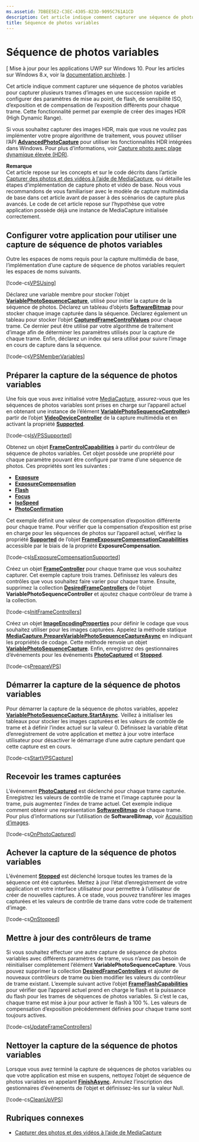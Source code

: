 ```yaml
---
ms.assetid: 7DBEE5E2-C3EC-4305-823D-9095C761A1CD
description: Cet article indique comment capturer une séquence de photos variables pour capturer plusieurs trames d’images en une succession rapide et configurer des paramètres de mise au point, de flash, de sensibilité ISO, d’exposition et de compensation de l’exposition différents pour chaque trame.
title: Séquence de photos variables
---
```


# Séquence de photos variables

\[ Mise à jour pour les applications UWP sur Windows 10. Pour les articles sur Windows 8.x, voir la [documentation archivée](http://go.microsoft.com/fwlink/p/?linkid=619132). \]


Cet article indique comment capturer une séquence de photos variables pour capturer plusieurs trames d’images en une succession rapide et configurer des paramètres de mise au point, de flash, de sensibilité ISO, d’exposition et de compensation de l’exposition différents pour chaque trame. Cette fonctionnalité permet par exemple de créer des images HDR (High Dynamic Range).

Si vous souhaitez capturer des images HDR, mais que vous ne voulez pas implémenter votre propre algorithme de traitement, vous pouvez utiliser l’API [**AdvancedPhotoCapture**](https://msdn.microsoft.com/library/windows/apps/mt181386) pour utiliser les fonctionnalités HDR intégrées dans Windows. Pour plus d’informations, voir [Capture photo avec plage dynamique élevée (HDR)](high-dynamic-range-hdr-photo-capture.md).

**Remarque**  
Cet article repose sur les concepts et sur le code décrits dans l’article [Capturer des photos et des vidéos à l’aide de MediaCapture](capture-photos-and-video-with-mediacapture.md), qui détaille les étapes d’implémentation de capture photo et vidéo de base. Nous vous recommandons de vous familiariser avec le modèle de capture multimédia de base dans cet article avant de passer à des scénarios de capture plus avancés. Le code de cet article repose sur l’hypothèse que votre application possède déjà une instance de MediaCapture initialisée correctement.

## Configurer votre application pour utiliser une capture de séquence de photos variables

Outre les espaces de noms requis pour la capture multimédia de base, l’implémentation d’une capture de séquence de photos variables requiert les espaces de noms suivants.

[!code-cs[VPSUsing](./code/BasicMediaCaptureWin10/cs/MainPage.xaml.cs#SnippetVPSUsing)]

Déclarez une variable membre pour stocker l’objet [**VariablePhotoSequenceCapture**](https://msdn.microsoft.com/library/windows/apps/dn652564), utilisé pour initier la capture de la séquence de photos. Déclarez un tableau d’objets [**SoftwareBitmap**](https://msdn.microsoft.com/library/windows/apps/dn887358) pour stocker chaque image capturée dans la séquence. Déclarez également un tableau pour stocker l’objet [**CapturedFrameControlValues**](https://msdn.microsoft.com/library/windows/apps/dn608020) pour chaque trame. Ce dernier peut être utilisé par votre algorithme de traitement d’image afin de déterminer les paramètres utilisés pour la capture de chaque trame. Enfin, déclarez un index qui sera utilisé pour suivre l’image en cours de capture dans la séquence.

[!code-cs[VPSMemberVariables](./code/BasicMediaCaptureWin10/cs/MainPage.xaml.cs#SnippetVPSMemberVariables)]

## Préparer la capture de la séquence de photos variables

Une fois que vous avez initialisé votre [MediaCapture](capture-photos-and-video-with-mediacapture.md), assurez-vous que les séquences de photos variables sont prises en charge sur l’appareil actuel en obtenant une instance de l’élément [**VariablePhotoSequenceController**](https://msdn.microsoft.com/library/windows/apps/dn640573)à partir de l’objet [**VideoDeviceController**](https://msdn.microsoft.com/library/windows/apps/br226825) de la capture multimédia et en activant la propriété [**Supported**](https://msdn.microsoft.com/library/windows/apps/dn640580).

[!code-cs[IsVPSSupported](./code/BasicMediaCaptureWin10/cs/MainPage.xaml.cs#SnippetIsVPSSupported)]

Obtenez un objet [**FrameControlCapabilities**](https://msdn.microsoft.com/library/windows/apps/dn652548) à partir du contrôleur de séquence de photos variables. Cet objet possède une propriété pour chaque paramètre pouvant être configuré par trame d’une séquence de photos. Ces propriétés sont les suivantes :

-   [**Exposure**](https://msdn.microsoft.com/library/windows/apps/dn652552)
-   [**ExposureCompensation**](https://msdn.microsoft.com/library/windows/apps/dn652560)
-   [**Flash**](https://msdn.microsoft.com/library/windows/apps/dn652566)
-   [**Focus**](https://msdn.microsoft.com/library/windows/apps/dn652570)
-   [**IsoSpeed**](https://msdn.microsoft.com/library/windows/apps/dn652574)
-   [**PhotoConfirmation**](https://msdn.microsoft.com/library/windows/apps/dn652578)

Cet exemple définit une valeur de compensation d’exposition différente pour chaque trame. Pour vérifier que la compensation d’exposition est prise en charge pour les séquences de photos sur l’appareil actuel, vérifiez la propriété [**Supported**](https://msdn.microsoft.com/library/windows/apps/dn278905) de l’objet [**FrameExposureCompensationCapabilities**](https://msdn.microsoft.com/library/windows/apps/dn652628) accessible par le biais de la propriété **ExposureCompensation**.

[!code-cs[IsExposureCompensationSupported](./code/BasicMediaCaptureWin10/cs/MainPage.xaml.cs#SnippetIsExposureCompensationSupported)]

Créez un objet [**FrameController**](https://msdn.microsoft.com/library/windows/apps/dn652582) pour chaque trame que vous souhaitez capturer. Cet exemple capture trois trames. Définissez les valeurs des contrôles que vous souhaitez faire varier pour chaque trame. Ensuite, supprimez la collection [**DesiredFrameControllers**](https://msdn.microsoft.com/library/windows/apps/dn640574) de l’objet **VariablePhotoSequenceController** et ajoutez chaque contrôleur de trame à la collection.

[!code-cs[InitFrameControllers](./code/BasicMediaCaptureWin10/cs/MainPage.xaml.cs#SnippetInitFrameControllers)]

Créez un objet [**ImageEncodingProperties**](https://msdn.microsoft.com/library/windows/apps/hh700993) pour définir le codage que vous souhaitez utiliser pour les images capturées. Appelez la méthode statique [**MediaCapture.PrepareVariablePhotoSequenceCaptureAsync**](https://msdn.microsoft.com/library/windows/apps/dn608097) en indiquant les propriétés de codage. Cette méthode renvoie un objet [**VariablePhotoSequenceCapture**](https://msdn.microsoft.com/library/windows/apps/dn652564). Enfin, enregistrez des gestionnaires d’événements pour les événements [**PhotoCaptured**](https://msdn.microsoft.com/library/windows/apps/dn652573) et [**Stopped**](https://msdn.microsoft.com/library/windows/apps/dn652585).

[!code-cs[PrepareVPS](./code/BasicMediaCaptureWin10/cs/MainPage.xaml.cs#SnippetPrepareVPS)]

## Démarrer la capture de la séquence de photos variables

Pour démarrer la capture de la séquence de photos variables, appelez [**VariablePhotoSequenceCapture.StartAsync**](https://msdn.microsoft.com/library/windows/apps/dn652577). Veillez à initialiser les tableaux pour stocker les images capturées et les valeurs de contrôle de trame et à définir l’index actuel sur la valeur 0. Définissez la variable d’état d’enregistrement de votre application et mettez à jour votre interface utilisateur pour désactiver le démarrage d’une autre capture pendant que cette capture est en cours.

[!code-cs[StartVPSCapture](./code/BasicMediaCaptureWin10/cs/MainPage.xaml.cs#SnippetStartVPSCapture)]

## Recevoir les trames capturées

L’événement [**PhotoCaptured**](https://msdn.microsoft.com/library/windows/apps/dn652573) est déclenché pour chaque trame capturée. Enregistrez les valeurs de contrôle de trame et l’image capturée pour la trame, puis augmentez l’index de trame actuel. Cet exemple indique comment obtenir une représentation [**SoftwareBitmap**](https://msdn.microsoft.com/library/windows/apps/dn887358) de chaque trame. Pour plus d’informations sur l’utilisation de **SoftwareBitmap**, voir [Acquisition d’images](imaging.md).

[!code-cs[OnPhotoCaptured](./code/BasicMediaCaptureWin10/cs/MainPage.xaml.cs#SnippetOnPhotoCaptured)]

## Achever la capture de la séquence de photos variables

L’événement [**Stopped**](https://msdn.microsoft.com/library/windows/apps/dn652585) est déclenché lorsque toutes les trames de la séquence ont été capturées. Mettez à jour l’état d’enregistrement de votre application et votre interface utilisateur pour permettre à l’utilisateur de créer de nouvelles captures. À ce stade, vous pouvez transférer les images capturées et les valeurs de contrôle de trame dans votre code de traitement d’image.

[!code-cs[OnStopped](./code/BasicMediaCaptureWin10/cs/MainPage.xaml.cs#SnippetOnStopped)]

## Mettre à jour des contrôleurs de trame

Si vous souhaitez effectuer une autre capture de séquence de photos variables avec différents paramètres de trame, vous n’avez pas besoin de réinitialiser complètement l’élément **VariablePhotoSequenceCapture**. Vous pouvez supprimer la collection [**DesiredFrameControllers**](https://msdn.microsoft.com/library/windows/apps/dn640574) et ajouter de nouveaux contrôleurs de trame ou bien modifier les valeurs du contrôleur de trame existant. L’exemple suivant active l’objet [**FrameFlashCapabilities**](https://msdn.microsoft.com/library/windows/apps/dn652657) pour vérifier que l’appareil actuel prend en charge le flash et la puissance du flash pour les trames de séquences de photos variables. Si c’est le cas, chaque trame est mise à jour pour activer le flash à 100 %. Les valeurs de compensation d’exposition précédemment définies pour chaque trame sont toujours actives.

[!code-cs[UpdateFrameControllers](./code/BasicMediaCaptureWin10/cs/MainPage.xaml.cs#SnippetUpdateFrameControllers)]

## Nettoyer la capture de la séquence de photos variables

Lorsque vous avez terminé la capture de séquences de photos variables ou que votre application est mise en suspens, nettoyez l’objet de séquence de photos variables en appelant [**FinishAsync**](https://msdn.microsoft.com/library/windows/apps/dn652569). Annulez l’inscription des gestionnaires d’événements de l’objet et définissez-les sur la valeur Null.

[!code-cs[CleanUpVPS](./code/BasicMediaCaptureWin10/cs/MainPage.xaml.cs#SnippetCleanUpVPS)]

## Rubriques connexes

* [Capturer des photos et des vidéos à l’aide de MediaCapture](capture-photos-and-video-with-mediacapture.md)
 

 




<!--HONumber=Mar16_HO1-->
